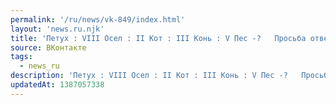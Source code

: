 ```yaml
---
permalink: '/ru/news/vk-849/index.html'
layout: 'news.ru.njk'
title: 'Петух : VIII Осел : II Кот : III Конь : V Пес -?   Просьба ответ в лс, а не в комменты…'
source: ВКонтакте
tags:
  - news_ru
description: 'Петух : VIII Осел : II Кот : III Конь : V Пес -?   Просьба ответ в лс, а не в комменты…'
updatedAt: 1387057338
---
```


